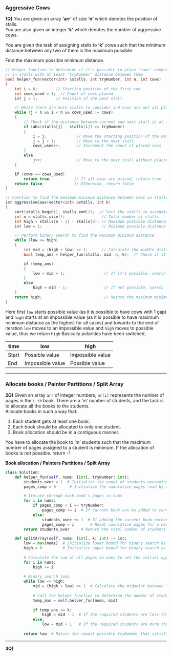 ### Aggressive Cows
**1Q)** You are given an array **‘arr’** of size **‘n’** which denotes the position of stalls.  
You are also given an integer **‘k’** which denotes the number of aggressive cows.  

You are given the task of assigning stalls to **‘k’** cows such that the minimum distance between any two of them is the maximum possible.  

Find the maximum possible minimum distance.

```cpp
// Helper function to determine if it's possible to place 'cows' number of cows
// in stalls with at least 'tryNumber' distance between them
bool helper_fun(vector<int> &stalls, int tryNumber, int n, int cows)
{
    int i = 0;        // Starting position of the first cow
    int cows_used = 1;  // Count of cows placed
    int j = 1;        // Position of the next stall

    // While there are more stalls to consider and cows are not all placed
    while (j < n && i < n && cows_used != cows)
    {
        // Check if the distance between current and next stall is at least 'tryNumber'
        if (abs(stalls[j] - stalls[i]) >= tryNumber)
        {
            i = j;             // Move the starting position of the next cow
            j = j + 1;         // Move to the next stall
            cows_used++;       // Increment the count of placed cows
        }
        else
            j++;               // Move to the next stall without placing a cow
    }

    if (cows == cows_used)
        return true;          // If all cows are placed, return true
    return false;             // Otherwise, return false
}

// Function to find the maximum minimum distance between cows in stalls
int aggressiveCows(vector<int> &stalls, int k)
{
    sort(stalls.begin(), stalls.end());  // Sort the stalls in ascending order
    int n = stalls.size();                // Total number of stalls
    int high = stalls[n - 1] - stalls[0]; // Maximum possible distance
    int low = 1;                          // Minimum possible distance

    // Perform binary search to find the maximum minimum distance
    while (low <= high)
    {
        int mid = (high + low) >> 1;      // Calculate the middle distance
        bool temp_ans = helper_fun(stalls, mid, n, k);  /* Check if it's possible to place 'k' cows with minimum 'mid' distance*/

        if (temp_ans)
        {
            low = mid + 1;                 // If it's possible, search for larger distances
        }
        else
            high = mid - 1;                // If not possible, search for smaller distances
    }
    return high;                           // Return the maximum minimum distance found
}
```

Here first `low` starts possible value (as it is possible to have cows with 1 gap) and `high` starts at an impossible value (as it is possible to have maximum minimum distance as the highest for all cases) and towards to the end of iteration `low` moves to an impossible value and `high` moves to possible value, thus we return `high`
Basically polarities have been switched, 


|time | low | high |
|------|------|------|
|Start | Possible value | Impossible value|
|End | Impossible value | Possible value|


<hr>

### Allocate books / Painter Partitions / Split Array
**2Q)** Given an array `arr` of integer numbers, `ar[i]` represents the number of pages in the `i-th` book. There are a ‘m’ number of students, and the task is to allocate all the books to the students.  
Allocate books in such a way that:

1. Each student gets at least one book.
2. Each book should be allocated to only one student.
3. Book allocation should be in a contiguous manner.

You have to allocate the book to ‘m’ students such that the maximum number of pages assigned to a student is minimum. If the allocation of books is not possible. return -1

**Book allocation / Painters Partitions / Split Array**

```python
class Solution:
    def helper_fun(self, nums: [int], tryNumber: int):
        students_over = 1  # Initialize the count of students exceeding the tryNumber
        pages_comp = 0      # Initialize the cumulative pages read by a student

        # Iterate through each book's pages in nums
        for i in nums:
            if pages_comp + i <= tryNumber:
                pages_comp += i  # If current book can be added to current student's reading, add it
            else:
                students_over += 1  # If adding the current book exceeds the tryNumber, increment student count
                pages_comp = i       # Reset cumulative pages for a new student
        return students_over     # Return the total number of students needed

    def splitArray(self, nums: [int], k: int) -> int:
        low = max(nums)  # Initialize lower bound for binary search as the maximum pages in a book
        high = 0         # Initialize upper bound for binary search as the sum of all pages in nums
        
        # Calculate the sum of all pages in nums to set the initial upper bound
        for i in nums:
            high += i
        
        # Binary search loop
        while low <= high:
            mid = (high + low) >> 1  # Calculate the midpoint between low and high
            
            # Call the helper function to determine the number of students needed for mid pages
            temp_ans = self.helper_fun(nums, mid)
            
            if temp_ans <= k:
                high = mid - 1  # If the required students are less than or equal to k, adjust the upper bound
            else:
                low = mid + 1   # If the required students are more than k, adjust the lower bound
        
        return low  # Return the lowest possible tryNumber that satisfies the condition
```

<hr>

**3Q)** 